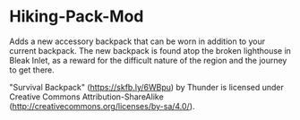 # Hiking-Pack-Mod
Adds a new accessory backpack that can be worn in addition to your current backpack.
The new backpack is found atop the broken lighthouse in Bleak Inlet, as a reward for the difficult nature of the region and the journey to get there.

"Survival Backpack" (https://skfb.ly/6WBpu) by Thunder is licensed under Creative Commons Attribution-ShareAlike (http://creativecommons.org/licenses/by-sa/4.0/).
